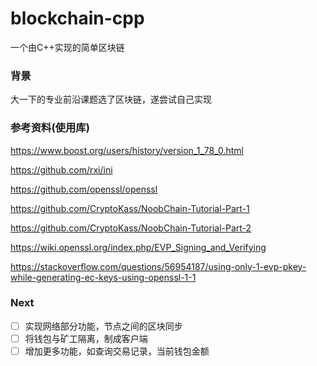 # blockchain-cpp
一个由C++实现的简单区块链

### 背景
大一下的专业前沿课题选了区块链，遂尝试自己实现

### 参考资料(使用库)
https://www.boost.org/users/history/version_1_78_0.html

https://github.com/rxi/ini

https://github.com/openssl/openssl

https://github.com/CryptoKass/NoobChain-Tutorial-Part-1

https://github.com/CryptoKass/NoobChain-Tutorial-Part-2

https://wiki.openssl.org/index.php/EVP_Signing_and_Verifying

https://stackoverflow.com/questions/56954187/using-only-1-evp-pkey-while-generating-ec-keys-using-openssl-1-1

### Next
- [ ] 实现网络部分功能，节点之间的区块同步
- [ ] 将钱包与矿工隔离，制成客户端
- [ ] 增加更多功能，如查询交易记录，当前钱包金额
